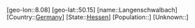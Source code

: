 ﻿---
location: [50.15,8.08]
type: City
tags:
- geo/City


SpocWebEntityId: 31831
isDeleted: false
confidential: public

---
[geo-lon::8.08]
[geo-lat::50.15]
[name::Langenschwalbach]
[Country::[Germany](geo/Continent/Europe/Germany.md)]
[State::[Hessen](geo/Continent/Europe/Germany/Hessen.md)]
[Population::]
[Unknown::]

